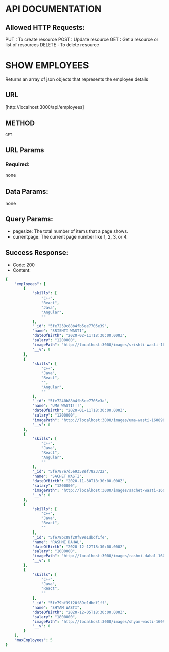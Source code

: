 # API DOCUMENTATION

## Allowed HTTP Requests:
PUT     : To create resource 
POST    : Update resource
GET     : Get a resource or list of resources
DELETE  : To delete resource

# SHOW EMPLOYEES
Returns an array of json objects that represents the employee details
## URL
[http://localhost:3000/api/employees]
## METHOD
```GET```
## URL Params
### Required:
none
## Data Params:
none
## Query Params:
+ pagesize: The total number of items that a page shows.
+ currentpage: The current page number like 1, 2, 3, or 4.
## Success Response:
+ Code: 200
+ Content: 
```yaml
{
    "employees": [
        {
            "skills": [
                "C++",
                "React",
                "Java",
                "Angular",
                ""
            ],
            "_id": "5fe7239c88b4fb5ee7705e39",
            "name": "SRISHTI WASTI",
            "dateOfBirth": "2020-02-11T18:30:00.000Z",
            "salary": "1200000",
            "imagePath": "http://localhost:3000/images/srishti-wasti-1608983452592.png",
            "__v": 0
        },
        {
            "skills": [
                "C++",
                "Java",
                "React",
                "",
                "Angular",
                ""
            ],
            "_id": "5fe7240b88b4fb5ee7705e3a",
            "name": "UMA WASTI!!!",
            "dateOfBirth": "2020-01-11T18:30:00.000Z",
            "salary": "1200000",
            "imagePath": "http://localhost:3000/images/uma-wasti-1608988809820.png",
            "__v": 0
        },
        {
            "skills": [
                "C++",
                "Java",
                "React",
                "Angular",
                ""
            ],
            "_id": "5fe787e7d5e9358ef7823722",
            "name": "SACHET WASTI",
            "dateOfBirth": "2020-11-30T18:30:00.000Z",
            "salary": "1200000",
            "imagePath": "http://localhost:3000/images/sachet-wasti-1609009127769.png",
            "__v": 0
        },
        {
            "skills": [
                "C++",
                "Java",
                "React",
                ""
            ],
            "_id": "5fe79bc89f20f89e1dbdf1fe",
            "name": "RASHMI DAHAL",
            "dateOfBirth": "2020-12-12T18:30:00.000Z",
            "salary": "1000000",
            "imagePath": "http://localhost:3000/images/rashmi-dahal-1609014216198.jpeg",
            "__v": 0
        },
        {
            "skills": [
                "C++",
                "Java",
                "React",
                ""
            ],
            "_id": "5fe79bf39f20f89e1dbdf1ff",
            "name": "SHYAM WASTI",
            "dateOfBirth": "2020-12-05T18:30:00.000Z",
            "salary": "1800000",
            "imagePath": "http://localhost:3000/images/shyam-wasti-1609014259149.png",
            "__v": 0
        }
    ],
    "maxEmployees": 5
}
